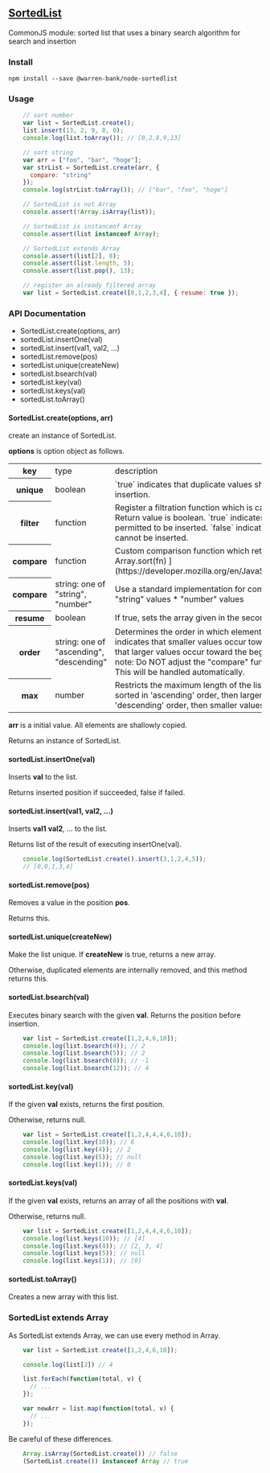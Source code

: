 ## [SortedList](https://github.com/warren-bank/node-sortedlist)

CommonJS module: sorted list that uses a binary search algorithm for search and insertion

### Install

`npm install --save @warren-bank/node-sortedlist`

### Usage

```javascript
    // sort number
    var list = SortedList.create();
    list.insert(13, 2, 9, 8, 0);
    console.log(list.toArray()); // [0,2,8,9,13]

    // sort string
    var arr = ["foo", "bar", "hoge"];
    var strList = SortedList.create(arr, {
      compare: "string"
    });
    console.log(strList.toArray()); // ["bar", "foo", "hoge"]

    // SortedList is not Array
    console.assert(!Array.isArray(list));

    // SortedList is instanceof Array
    console.assert(list instanceof Array);

    // SortedList extends Array
    console.assert(list[2], 8);
    console.assert(list.length, 5);
    console.assert(list.pop(), 13);

    // register an already filtered array
    var list = SortedList.create([0,1,2,3,4], { resume: true });
```

### API Documentation

* SortedList.create(options, arr)
* sortedList.insertOne(val)
* sortedList.insert(val1, val2, ...)
* sortedList.remove(pos)
* sortedList.unique(createNew)
* sortedList.bsearch(val)
* sortedList.key(val)
* sortedList.keys(val)
* sortedList.toArray()

#### SortedList.create(options, arr)

create an instance of SortedList.

**options** is option object as follows.
<table>
<tr><th>key</th>
<td>type</td>
<td>description</td>
<td>example</td>
<td>default</td></tr>

<tr><th>unique</th>
<td>boolean</td>
<td>`true` indicates that duplicate values should be filtered, which will prevent their insertion.</td>
<td>true</td>
<td>false</td>
</tr>

<tr><th>filter</th>
<td>function</td>
<td>
Register a filtration function which is called before the insertion of each new value.
Return value is boolean.
`true` indicates that the value passes the filter and is permitted to be inserted.
`false` indicates that the value has failed the filter and cannot be inserted.
</td>
<td>function (v) { return !isNaN(Number(v) }</td>
<td>function (v) { return true }</td>
</tr>

<tr><th>compare</th>
<td>function</td>
<td>
Custom comparison function which returns one of [1, 0, -1].
The same spec as [ Array.sort(fn) ](https://developer.mozilla.org/en/JavaScript/Reference/Global_Objects/Array/sort).
</td>
<td>function(a,b) { return a.start - b.start }</td>
<td></td>
</tr>

<tr><th>compare</th>
<td>string: one of "string", "number"</td>
<td>
Use a standard implementation for commonly used comparison functions:
  * "string" values
  * "number" values
</td>
<td>"string"</td>
<td>"number"</td>
</tr>

<tr><th>resume</th>
<td>boolean</td>
<td>
If true, sets the array given in the second arguments with no filtration.
</td>
<td>true</td>
<td>false</td>
</tr>

<tr><th>order</th>
<td>string: one of "ascending", "descending"</td>
<td>
Determines the order in which elements of the list are sorted.
"ascending" indicates that smaller values occur toward the beginning.
"descending" indicates that larger values occur toward the beginning.<br>
note:
Do NOT adjust the "compare" function to achieve "descending" sort order.
This will be handled automatically.
</td>
<td>"descending"</td>
<td>"ascending"</td>
</tr>

<tr><th>max</th>
<td>number</td>
<td>
Restricts the maximum length of the list.
Truncates from the end of the list.
If list is sorted in 'ascending' order, then larger values are lost.
If list is sorted in 'descending' order, then smaller values are lost.
</td>
<td>100</td>
<td></td>
</tr>
</table>

**arr** is a initial value. All elements are shallowly copied.

Returns an instance of SortedList.

#### sortedList.insertOne(val)

Inserts **val** to the list.

Returns inserted position if succeeded, false if failed.

#### sortedList.insert(val1, val2, ...)

Inserts **val1** **val2**, ... to the list.

Returns list of the result of executing insertOne(val).

```javascript
    console.log(SortedList.create().insert(3,1,2,4,5));
    // [0,0,1,3,4]
```

#### sortedList.remove(pos)

Removes a value in the position **pos**.

Returns this.

#### sortedList.unique(createNew)

Make the list unique.
If **createNew** is true, returns a new array.

Otherwise, duplicated elements are internally removed, and this method returns this.

#### sortedList.bsearch(val)

Executes binary search with the given **val**.
Returns the position before insertion.

```javascript
    var list = SortedList.create([1,2,4,6,10]);
    console.log(list.bsearch(4)); // 2
    console.log(list.bsearch(5)); // 2
    console.log(list.bsearch(0)); // -1
    console.log(list.bsearch(12)); // 4
```

#### sortedList.key(val)

If the given **val** exists, returns the first position.

Otherwise, returns null.

```javascript
    var list = SortedList.create([1,2,4,4,4,6,10]);
    console.log(list.key(10)); // 6
    console.log(list.key(4)); // 2
    console.log(list.key(5)); // null
    console.log(list.key(1)); // 0
```

#### sortedList.keys(val)

If the given **val** exists, returns an array of all the positions with **val**.

Otherwise, returns null.

```javascript
    var list = SortedList.create([1,2,4,4,4,6,10]);
    console.log(list.keys(10)); // [4]
    console.log(list.keys(4)); // [2, 3, 4]
    console.log(list.keys(5)); // null
    console.log(list.keys(1)); // [0]
```

#### sortedList.toArray()

Creates a new array with this list.

### SortedList extends Array

As SortedList extends Array, we can use every method in Array.

```javascript
    var list = SortedList.create([1,2,4,6,10]);

    console.log(list[2]) // 4

    list.forEach(function(total, v) {
      // ...
    });

    var newArr = list.map(function(total, v) {
      // ...
    });
```

Be careful of these differences.

```javascript
    Array.isArray(SortedList.create()) // false
    (SortedList.create()) instanceof Array // true
```
